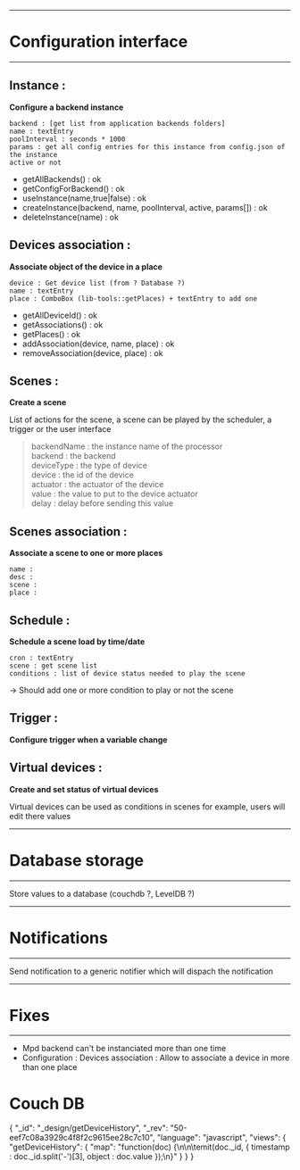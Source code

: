 ***

Configuration interface
=======================

***

Instance :
---------

**Configure a backend instance**

	backend : [get list from application backends folders]  
	name : textEntry  
	poolInterval : seconds * 1000  
	params : get all config entries for this instance from config.json of the instance  
	active or not  

- getAllBackends() : ok
- getConfigForBackend() : ok
- useInstance(name,true|false) : ok
- createInstance(backend, name, poolInterval, active, params[]) : ok
- deleteInstance(name) : ok
  
  
Devices association :  
---------------------  
  
**Associate object of the device in a place**  
  
	device : Get device list (from ? Database ?)  
	name : textEntry  
	place : ComboBox (lib-tools::getPlaces) + textEntry to add one  

- getAllDeviceId() : ok
- getAssociations() : ok
- getPlaces() : ok
- addAssociation(device, name, place) : ok
- removeAssociation(device, place) : ok

  
Scenes :  
--------  
  
**Create a scene**  
  
  List of actions for the scene, a scene can be played by the scheduler, a trigger or the user interface
  
>   backendName : the instance name of the processor  
>   backend : the backend  
>   deviceType : the type of device  
>   device : the id of the device  
>   actuator : the actuator of the device  
>   value : the value to put to the device actuator  
>   delay : delay before sending this value  
  
Scenes association :  
--------------------  
  
**Associate a scene to one or more places**  
  
	name :  
	desc :  
	scene :  
	place :  
  
Schedule :  
----------  
  
**Schedule a scene load by time/date**  
  
	cron : textEntry  
	scene : get scene list  
    conditions : list of device status needed to play the scene
  
-> Should add one or more condition to play or not the scene  
  
Trigger :  
---------  
  
**Configure trigger when a variable change**

Virtual devices :
-----------------

**Create and set status of virtual devices**  

Virtual devices can be used as conditions in scenes for example, users will edit there values  


***

Database storage
================

***

Store values to a database (couchdb ?, LevelDB ?)


***

Notifications
=============

***

Send notification to a generic notifier which will dispach the notification


***

Fixes
=====

*****

* Mpd backend can't be instanciated more than one time
* Configuration : Devices association : Allow to associate a device in more than one place



Couch DB 
========


{
   "_id": "_design/getDeviceHistory",
   "_rev": "50-eef7c08a3929c4f8f2c9615ee28c7c10",
   "language": "javascript",
   "views": {
       "getDeviceHistory": {
           "map": "function(doc) {\n\n\temit(doc._id, { timestamp : doc._id.split('-')[3], object : doc.value });\n}"
       }
   }
}

